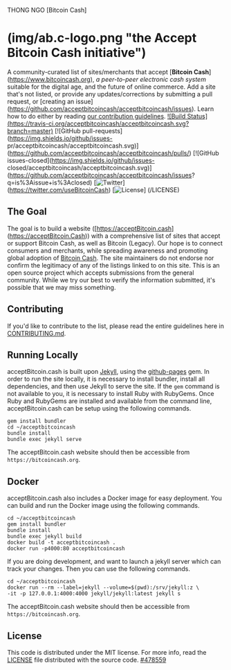 THONG NGO [Bitcoin Cash]

(img/ab.c-logo.png "the Accept Bitcoin Cash initiative")
==================
A community-curated list of sites/merchants that accept [**Bitcoin Cash**]
(https://www.bitcoincash.org), _a peer-to-peer electronic cash system_ suitable
for the digital age, and the future of online commerce.
Add a site that's not listed, or provide any updates/corrections by submitting a
pull request, or [creating an issue]
(https://github.com/acceptbitcoincash/acceptbitcoincash/issues). Learn how to do
either by reading [our contribution guidelines](CONTRIBUTING.md).
[![Build Status](https://travis-ci.org/acceptbitcoincash/acceptbitcoincash.svg?
branch=master)](https://travis-ci.org/acceptbitcoincash/acceptbitcoincash)
[![GitHub pull-requests](https://img.shields.io/github/issues-
pr/acceptbitcoincash/acceptbitcoincash.svg)]
(https://github.com/acceptbitcoincash/acceptbitcoincash/pulls/)
[![GitHub issues-closed](https://img.shields.io/github/issues-
closed/acceptbitcoincash/acceptbitcoincash.svg)]
(https://github.com/acceptbitcoincash/acceptbitcoincash/issues?
q=is%3Aissue+is%3Aclosed)
[![Twitter](https://img.shields.io/badge/Twitter-@useBitcoinCash-blue.svg)]
(https://twitter.com/useBitcoinCash)
[![License](https://img.shields.io/badge/license-mit-blue.svg?style=flat)]
(/LICENSE)
## The Goal
The goal is to build a website ([https://acceptBitcoin.cash]
(https://acceptBitcoin.Cash)) with a comprehensive list of sites that accept or
support Bitcoin Cash, as well as Bitcoin (Legacy).
Our hope is to connect consumers and merchants, while spreading awareness and
promoting global adoption of [Bitcoin Cash](https://www.bitcoincash.org).
The site maintainers do not endorse nor confirm the legitimacy of any of the
listings linked to on this site. This is an open source project which accepts
submissions from the general community. While we try our best to verify the
information submitted, it's possible that we may miss something.
## Contributing
If you'd like to contribute to the list, please read the entire guidelines here
in
[CONTRIBUTING.md](CONTRIBUTING.md).
## Running Locally
acceptBitcoin.cash is built upon [Jekyll](https://jekyllrb.com/), using the
[github-pages](https://github.com/github/pages-gem) gem.
In order to run the site locally, it is necessary to install bundler, install all
dependencies, and then use Jekyll to serve
the site. If the `gem` command is not available to you, it is necessary to
install Ruby with RubyGems.
Once Ruby and RubyGems are installed and available from the command line,
acceptBitcoin.cash can be setup using the following commands.
```
gem install bundler
cd ~/acceptbitcoincash
bundle install
bundle exec jekyll serve
```
The acceptBitcoin.cash website should then be accessible from
`https://bitcoincash.org`.
## Docker
acceptBitcoin.cash also includes a Docker image for easy deployment. You can
build and run the Docker image using the following commands.
```
cd ~/acceptbitcoincash
gem install bundler
bundle install
bundle exec jekyll build
docker build -t acceptbitcoincash .
docker run -p4000:80 acceptbitcoincash
```
If you are doing development, and want to launch a jekyll server which can track
your changes. Then you can use the following commands.
```
cd ~/acceptbitcoincash
docker run --rm --label=jekyll --volume=$(pwd):/srv/jekyll:z \
-it -p 127.0.0.1:4000:4000 jekyll/jekyll:latest jekyll s
```
The acceptBitcoin.cash website should then be accessible from
`https://bitcoincash.org`.
## License
This code is distributed under the MIT license. For more info, read the
[LICENSE](/LICENSE) file distributed with the source code.
[#478559](https://blockchair.com/bitcoin-cash/block/478559 "The Exodus block.")
